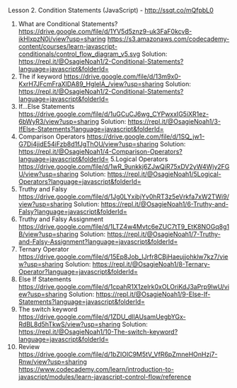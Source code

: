 Lesson 2. Condition Statements (JavaScript) - http://ssqt.co/mQfpbL0
1. What are Conditional Statements?
https://drive.google.com/file/d/1YV5d5znz9-uk3FaF0kcvB-ikHlxpzN0j/view?usp=sharing
https://s3.amazonaws.com/codecademy-content/courses/learn-javascript-conditionals/control_flow_diagram_v5.svg
Solution: https://repl.it/@OsagieNoah1/2-Conditional-Statements?language=javascript&folderId=
2. The if keyword
https://drive.google.com/file/d/13m9x0-KxrH7JFcmFraXlDA89_HglelA_/view?usp=sharing
Solution: https://repl.it/@OsagieNoah1/2-Conditional-Statements?language=javascript&folderId=
3. If...Else Statements
https://drive.google.com/file/d/1uGCuCJ6wg_CYPwxxIG5iXR1ez-6bWyR3/view?usp=sharing
Solution: https://repl.it/@OsagieNoah1/3-IfElse-Statements?language=javascript&folderId=
4. Comparison Operators
https://drive.google.com/file/d/1SQ_jw1-G7Di4jidE54iFzb8d1fJgThOU/view?usp=sharing
Solution: https://repl.it/@OsagieNoah1/4-Comparison-Operators?language=javascript&folderId=
5.Logical Operators
https://drive.google.com/file/d/1wR_9unkkj6ZJwQiR75xDV2yW4Wjy2FGU/view?usp=sharing
Solution: https://repl.it/@OsagieNoah1/5Logical-Operators?language=javascript&folderId=
6. Truthy and Falsy
https://drive.google.com/file/d/1Jg0LYxibjYv0hRT3z5eVrkfa7xW2TWi9/view?usp=sharing
Solution: https://repl.it/@OsagieNoah1/6-Truthy-and-Falsy?language=javascript&folderId=
7. Truthy and Falsy Assignment
https://drive.google.com/file/d/1LTZ4w4Mvtc6eZUC7tT9_EtK8NOGq8g1B/view?usp=sharing
Solution: https://repl.it/@OsagieNoah1/7-Truthy-and-Falsy-Assignment?language=javascript&folderId=
8. Ternary Operator
https://drive.google.com/file/d/15Ep8Job_IJrfr8CBjHaeujjohklw7kz7/view?usp=sharing
Solution: https://repl.it/@OsagieNoah1/8-Ternary-Operator?language=javascript&folderId=
9. Else If Statements
https://drive.google.com/file/d/1cpahR1X1zelrk0xOLOriKdJ3aPrp9lwU/view?usp=sharing
Solution: https://repl.it/@OsagieNoah1/9-Else-If-Statements?language=javascript&folderId=
10. The switch keyword
https://drive.google.com/file/d/1ZDU_dllAUsamUegbYGx-RdBL8d5hTkwS/view?usp=sharing
Solution: https://repl.it/@OsagieNoah1/10-The-switch-keyword?language=javascript&folderId=
11. Review
https://drive.google.com/file/d/1bZIOlC9M5tV_VfR6pZmneHOnHzj7-Rnw/view?usp=sharing
https://www.codecademy.com/learn/introduction-to-javascript/modules/learn-javascript-control-flow/reference
